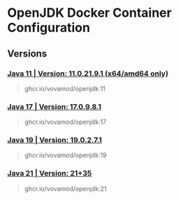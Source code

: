 # OpenJDK Docker Container Configuration

## Versions

### [Java 11 | Version: 11.0.21.9.1 (x64/amd64 only)](https://github.com/vovamod/java-docker-images/tree/main/OpenJDK/11)
> ghcr.io/vovamod/openjdk:11

### [Java 17 | Version: 17.0.9.8.1](https://github.com/vovamod/java-docker-images/tree/main/OpenJDK/17)
> ghcr.io/vovamod/openjdk:17

### [Java 19 | Version: 19.0.2.7.1](https://github.com/vovamod/java-docker-images/tree/main/OpenJDK/19)
> ghcr.io/vovamod/openjdk:19

### [Java 21 | Version: 21+35](https://github.com/vovamod/java-docker-images/tree/main/OpenJDK/21)
> ghcr.io/vovamod/openjdk:21
